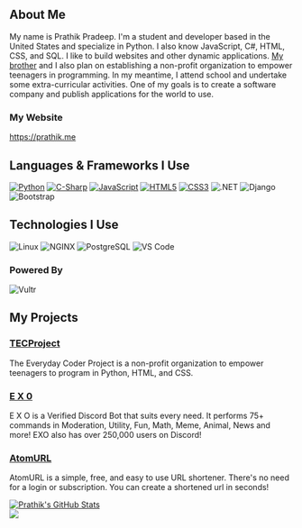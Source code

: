 ## About Me

My name is Prathik Pradeep. I'm a student and developer based in the United States and specialize in Python. I also know JavaScript, C#, HTML, CSS, and SQL. I like to build websites and other dynamic applications. [My brother](https://github.com/pranav-pradeep) and I also plan on establishing a non-profit organization to empower teenagers in programming. In my meantime, I attend school and undertake some extra-curricular activities. One of my goals is to create a software company and publish applications for the world to use.

### My Website
https://prathik.me

## Languages & Frameworks I Use
[![Python](http://img.shields.io/badge/-Python-3776AB?style=for-the-badge&logo=python&logoColor=white)](https://python.org)
[![C-Sharp](http://img.shields.io/badge/C%23-239120?style=for-the-badge&logo=c-sharp&logoColor=white)](https://docs.microsoft.com/en-us/dotnet/csharp/tour-of-csharp/)
[![JavaScript](http://img.shields.io/badge/JavaScript-F7DF1E?style=for-the-badge&logo=javascript&logoColor=black)](https://www.javascript.com/)
[![HTML5](https://img.shields.io/badge/-HTML5-%23E44D27?style=for-the-badge&logo=html5&logoColor=white)](https://html.spec.whatwg.org/)
[![CSS3](https://img.shields.io/badge/-CSS3-%231572B6?style=for-the-badge&logo=css3)]()
![.NET](http://img.shields.io/badge/.NET-5C2D91?style=for-the-badge&logo=.net&logoColor=white)
![Django](http://img.shields.io/badge/Django-092E20?style=for-the-badge&logo=django&logoColor=white)
![Bootstrap](https://img.shields.io/badge/Bootstrap-563D7C?style=for-the-badge&logo=bootstrap&logoColor=white)

## Technologies I Use
![Linux](http://img.shields.io/badge/Ubuntu-E95420?style=for-the-badge&logo=linux&logoColor=black)
![NGINX](https://img.shields.io/badge/NGINX-009639?style=for-the-badge&logo=nginx&logoColor=white)
![PostgreSQL](http://img.shields.io/badge/PostgreSQL-316192?style=for-the-badge&logo=postgresql&logoColor=white)
![VS Code](http://img.shields.io/badge/-Visual%20Studio%20Code-007ACC?style=for-the-badge&logo=visual-studio-code&logoColor=white)

### Powered By 
![Vultr](https://img.shields.io/badge/Vultr-007bfc?style=for-the-badge&logo=vultr&logoColor=white)

## My Projects

### [TECProject](https://coderproject.tech)
The Everyday Coder Project is a non-profit organization to
empower teenagers to program in Python, HTML, and CSS.

### [E X 0](https://exobot.xyz)
E X O is a Verified Discord Bot that suits every need.
It performs 75+ commands in Moderation, Utility,
Fun, Math, Meme, Animal, News and more! EXO also has
over 250,000 users on Discord!

### [AtomURL](https://github.com/PRA7H1K/atom)
AtomURL is a simple, free, and easy to use URL shortener.
There's no need for a login or subscription. You can create a
shortened url in seconds!

[![Prathik's GitHub Stats](https://github-readme-stats.vercel.app/api?username=PRA7H1K&show_icons=true&theme=vue)](https://github.com/pra7h1k)
<br>
<img src="https://komarev.com/ghpvc/?username=PRA7H1K&color=blue&style=flat-square">
